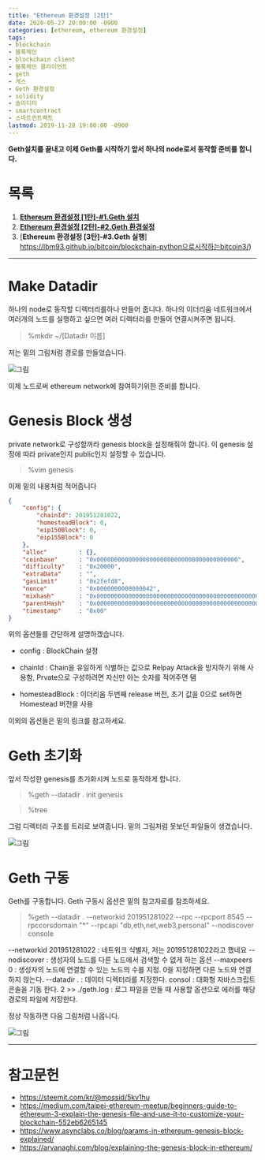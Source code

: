 ```yaml
---
title: "Ethereum 환경설정 [2탄]"
date: 2020-05-27 20:00:00 -0900
categories: [ethereum, ethereum 환경설정]
tags: 
- blockchain
- 블록체인
- blockchain client
- 블록체인 클라이언트
- geth
- 게스
- Geth 환경설정
- solidity
- 솔리디티
- smartcontract
- 스마트컨트랙트
lastmod: 2019-11-28 19:00:00 -0900
---
```


**Geth설치를 끝내고 이제 Geth를 시작하기 앞서 하나의 node로서 동작할 준비를 합니다.**
  
# 목록  
1. [**Ethereum 환경설정 [1탄]-#1.Geth 설치**](https://lbm93.github.io/bitcoin/blockchain-python으로시작하는bitcoin1/)
2. [**Ethereum 환경설정 [2탄]-#2.Geth 환경설정**](https://lbm93.github.io/bitcoin/blockchain-python으로시작하는bitcoin2/)
3. [**Ethereum 환경설정 [3탄]-#3.Geth 실행**] https://lbm93.github.io/bitcoin/blockchain-python으로시작하는bitcoin3/)

---

# Make Datadir
하나의 node로 동작할 디렉터리를하나 만들어 줍니다. 하나의 이더리움 네트워크에서 여러개의 노드를 실행하고 싶으면 여러 디렉터리를 만들어 연결시켜주면 됩니다.  

> %mkdir ~/[Datadir 이름]

저는 밑의 그림처럼 경로를 만들었습니다.

![그림](/images/img/blockchain-ethereum/환경설정/경로.PNG)

이제 노드로써 ethereum network에 참여하기위한 준비를 합니다.  

  
# Genesis Block 생성
private network로 구성할꺼라 genesis block을 설정해줘야 합니다. 이 genesis 설정에 따라 private인지 public인지 설정할 수 있습니다.  

> %vim genesis

이제 밑의 내용처럼 적어줍니다

```json
{
	"config": {
		"chainId": 201951281022,
		"homesteadBlock": 0,
		"eip150Block": 0,
		"eip155Block": 0
	},
	"alloc"			: {},
	"coinbase"		: "0x0000000000000000000000000000000000000000",
	"difficulty"	: "0x20000",
	"extraData"		: "",
	"gasLimit"		: "0x2fefd8",
	"nonce"			: "0x0000000000000042",
	"mixhash"		: "0x0000000000000000000000000000000000000000000000000000000000000000",
	"parentHash"	: "0x0000000000000000000000000000000000000000000000000000000000000000",
	"timestamp"		: "0x00"
}
```

위의 옵션들를 간단하게 설명하겠습니다.  

- config : BlockChain 설정

- chainId : Chain을 유일하게 식별하는 값으로 Relpay Attack을 방지하기 위해 사용함, Prvate으로 구성하려면 자신만 아는 숫자를 적어주면 됌

- homesteadBlock : 이더리움 두번째 release 버전, 초기 값을 0으로 set하면 Homestead 버전을 사용

이외의 옵션들은 밑의 링크를 참고하세요.  




# Geth 초기화
앞서 작성한 genesis를 초기화시켜 노드로 동작하게 합니다.  

> %geth --datadir . init genesis

> %tree 

그럼 디렉터리 구조를 트리로 보여줍니다. 밑의 그림처럼 못보던 파일들이 생겼습니다.  

![그림](/images/img/blockchain-ethereum/환경설정/tree.PNG)


# Geth 구동
Geth를 구동합니다. Geth 구동시 옵션은 밑의 참고자료를 참조하세요.

> %geth --datadir . --networkid 201951281022 --rpc --rpcport 8545 --rpccorsdomain "*" --rpcapi "db,eth,net,web3,personal" --nodiscover console

--networkid 201951281022 : 네트워크 식별자, 저는 201951281022라고 했네요 
--nodiscover : 생성자의 노드를 다른 노드에서 검색할 수 없게 하는 옵션
--maxpeers 0 : 생성자의 노드에 연결할 수 있는 노드의 수를 지정. 0을 지정하면 다른 노드와 연결하지 않는다.
--datadir . : 데이터 디렉터리를 지정한다.
consol : 대화형 자바스크립트 콘솔을 기동 한다.
2 >> ./geth.log : 로그 파일을 만들 때 사용할 옵션으로 에러를 해당 경로의 파일에 저장한다.


정상 작동하면 다음 그림처럼 나옵니다.  


![그림](/images/img/blockchain-ethereum/환경설정/정상작동.PNG)

---

# 참고문헌
- <https://steemit.com/kr/@mossid/5kv1hu>
- <https://medium.com/taipei-ethereum-meetup/beginners-guide-to-ethereum-3-explain-the-genesis-file-and-use-it-to-customize-your-blockchain-552eb6265145>
- <https://www.asynclabs.co/blog/params-in-ethereum-genesis-block-explained/>
- <https://arvanaghi.com/blog/explaining-the-genesis-block-in-ethereum/>